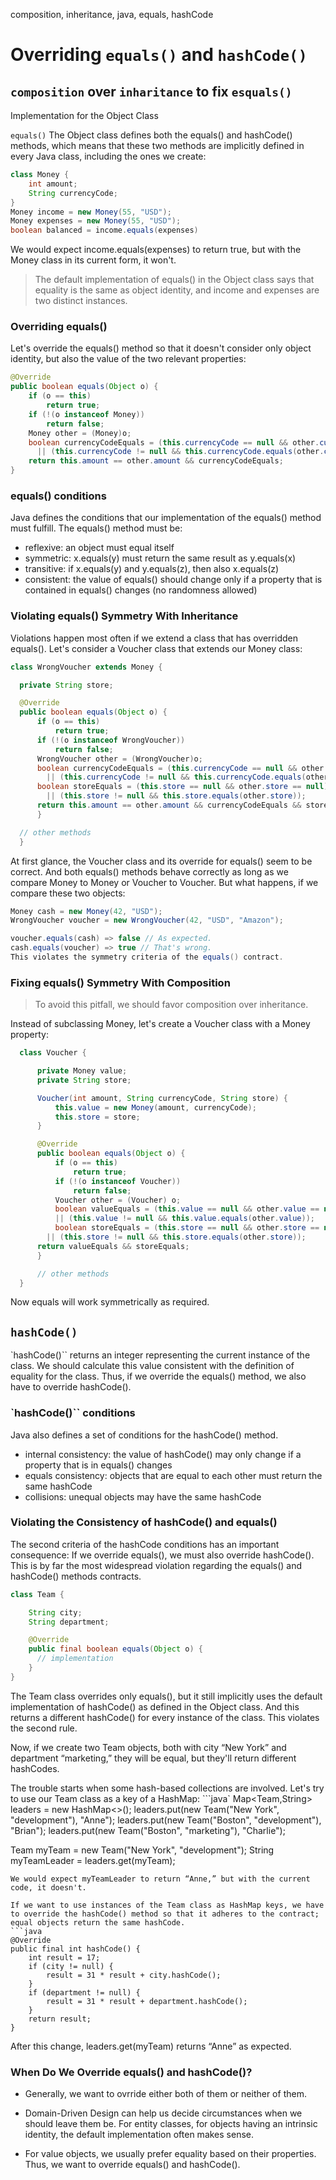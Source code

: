 composition, inheritance, java, equals, hashCode

# Overriding `equals()` and `hashCode()`

## `composition` over `inharitance` to fix `esquals()`

Implementation for the Object Class

`equals()`
The Object class defines both the equals() and hashCode() methods, which means that these two methods are implicitly defined in every Java class, including the ones we create:

```java
class Money {
    int amount;
    String currencyCode;
}
Money income = new Money(55, "USD");
Money expenses = new Money(55, "USD");
boolean balanced = income.equals(expenses)
```

We would expect income.equals(expenses) to return true, but with the Money class in its current form, it won't.

> The default implementation of equals() in the Object class says that equality is the same as object identity, and income and expenses are two distinct instances.

### Overriding equals()

Let's override the equals() method so that it doesn't consider only object identity, but also the value of the two relevant properties:

```java
@Override
public boolean equals(Object o) {
    if (o == this)
        return true;
    if (!(o instanceof Money))
        return false;
    Money other = (Money)o;
    boolean currencyCodeEquals = (this.currencyCode == null && other.currencyCode == null)
      || (this.currencyCode != null && this.currencyCode.equals(other.currencyCode));
    return this.amount == other.amount && currencyCodeEquals;
}
```

### equals() conditions

Java defines the conditions that our implementation of the equals() method must fulfill. The equals() method must be:

- reflexive: an object must equal itself
- symmetric: x.equals(y) must return the same result as y.equals(x)
- transitive: if x.equals(y) and y.equals(z), then also x.equals(z)
- consistent: the value of equals() should change only if a property that is contained in equals() changes (no randomness allowed)

### Violating equals() Symmetry With Inheritance

Violations happen most often if we extend a class that has overridden equals(). Let's consider a Voucher class that extends our Money class:

```java
class WrongVoucher extends Money {

  private String store;

  @Override
  public boolean equals(Object o) {
      if (o == this)
          return true;
      if (!(o instanceof WrongVoucher))
          return false;
      WrongVoucher other = (WrongVoucher)o;
      boolean currencyCodeEquals = (this.currencyCode == null && other.currencyCode == null)
        || (this.currencyCode != null && this.currencyCode.equals(other.currencyCode));
      boolean storeEquals = (this.store == null && other.store == null)
        || (this.store != null && this.store.equals(other.store));
      return this.amount == other.amount && currencyCodeEquals && storeEquals;
      }

  // other methods
  }
```

At first glance, the Voucher class and its override for equals() seem to be correct. And both equals() methods behave correctly as long as we compare Money to Money or Voucher to Voucher. But what happens, if we compare these two objects:

```java
Money cash = new Money(42, "USD");
WrongVoucher voucher = new WrongVoucher(42, "USD", "Amazon");

voucher.equals(cash) => false // As expected.
cash.equals(voucher) => true // That's wrong.
This violates the symmetry criteria of the equals() contract.
```

### Fixing equals() Symmetry With Composition

> To avoid this pitfall, we should favor composition over inheritance.

Instead of subclassing Money, let's create a Voucher class with a Money property:

```java
  class Voucher {

      private Money value;
      private String store;

      Voucher(int amount, String currencyCode, String store) {
          this.value = new Money(amount, currencyCode);
          this.store = store;
      }

      @Override
      public boolean equals(Object o) {
          if (o == this)
              return true;
          if (!(o instanceof Voucher))
              return false;
          Voucher other = (Voucher) o;
          boolean valueEquals = (this.value == null && other.value == null)
          || (this.value != null && this.value.equals(other.value));
          boolean storeEquals = (this.store == null && other.store == null)
        || (this.store != null && this.store.equals(other.store));
      return valueEquals && storeEquals;
      }

      // other methods
  }
```

Now equals will work symmetrically as required.

## `hashCode()`

`hashCode()`` returns an integer representing the current instance of the class. We should calculate this value consistent with the definition of equality for the class. Thus, if we override the equals() method, we also have to override hashCode().

### `hashCode()`` conditions

Java also defines a set of conditions for the hashCode() method.

- internal consistency: the value of hashCode() may only change if a property that is in equals() changes
- equals consistency: objects that are equal to each other must return the same hashCode
- collisions: unequal objects may have the same hashCode

### Violating the Consistency of hashCode() and equals()

The second criteria of the hashCode conditions has an important consequence: If we override equals(), we must also override hashCode(). This is by far the most widespread violation regarding the equals() and hashCode() methods contracts.

```java
class Team {

    String city;
    String department;

    @Override
    public final boolean equals(Object o) {
      // implementation
    }
}
```

The Team class overrides only equals(), but it still implicitly uses the default implementation of hashCode() as defined in the Object class. And this returns a different hashCode() for every instance of the class. This violates the second rule.

Now, if we create two Team objects, both with city “New York” and department “marketing,” they will be equal, but they'll return different hashCodes.

The trouble starts when some hash-based collections are involved. Let's try to use our Team class as a key of a HashMap:
```java`
Map<Team,String> leaders = new HashMap<>();
leaders.put(new Team("New York", "development"), "Anne");
leaders.put(new Team("Boston", "development"), "Brian");
leaders.put(new Team("Boston", "marketing"), "Charlie");

Team myTeam = new Team("New York", "development");
String myTeamLeader = leaders.get(myTeam);

````
We would expect myTeamLeader to return “Anne,” but with the current code, it doesn't.

If we want to use instances of the Team class as HashMap keys, we have to override the hashCode() method so that it adheres to the contract; equal objects return the same hashCode.
```java
@Override
public final int hashCode() {
    int result = 17;
    if (city != null) {
        result = 31 * result + city.hashCode();
    }
    if (department != null) {
        result = 31 * result + department.hashCode();
    }
    return result;
}
````

After this change, leaders.get(myTeam) returns “Anne” as expected.

### When Do We Override equals() and hashCode()?

- Generally, we want to ovrride either both of them or neither of them.

- Domain-Driven Design can help us decide circumstances when we should leave them be. For entity classes, for objects having an intrinsic identity, the default implementation often makes sense.

- For value objects, we usually prefer equality based on their properties. Thus, we want to override equals() and hashCode().
